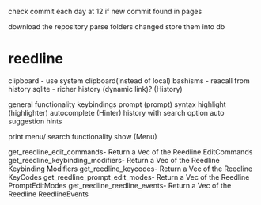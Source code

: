 check commit each day at 12
if new commit found in pages

download the repository
parse folders changed
store them into db

# reedline

clipboard - use system clipboard(instead of local)
bashisms - reacall from history
sqlite - richer history (dynamic link)? (History)

general functionality
keybindings
prompt (prompt)
syntax highlight (highlighter)
autocomplete (Hinter)
history with search option
auto suggestion hints

print menu/ search functionality show (Menu)

get_reedline_edit_commands- Return a Vec<String> of the Reedline EditCommands
get_reedline_keybinding_modifiers- Return a Vec of the Reedline Keybinding Modifiers
get_reedline_keycodes- Return a Vec<String> of the Reedline KeyCodes
get_reedline_prompt_edit_modes- Return a Vec<String> of the Reedline PromptEditModes
get_reedline_reedline_events- Return a Vec<String> of the Reedline ReedlineEvents
